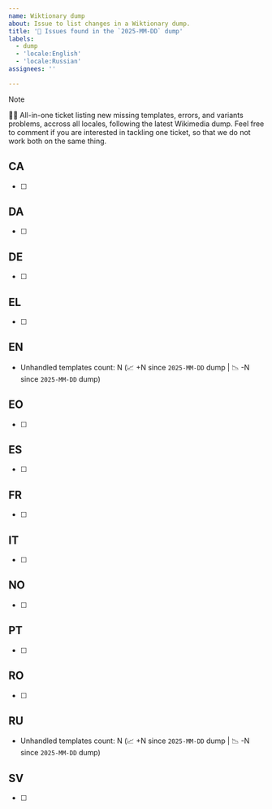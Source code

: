 ```yaml
---
name: Wiktionary dump
about: Issue to list changes in a Wiktionary dump.
title: '🥮 Issues found in the `2025-MM-DD` dump'
labels:
  - dump
  - 'locale:English'
  - 'locale:Russian'
assignees: ''

---
```


> [!NOTE]
> 🧙‍♂️ All-in-one ticket listing new missing templates, errors, and variants problems, accross all locales, following the latest Wikimedia dump.
> Feel free to comment if you are interested in tackling one ticket, so that we do not work both on the same thing.

<!-- Remove empty sections. -->

## CA

- [ ] 

## DA

- [ ] 

## DE

- [ ] 

## EL

- [ ] 

## EN

- Unhandled templates count: N (📈 +N since `2025-MM-DD` dump | 📉 -N since `2025-MM-DD` dump)

## EO

- [ ] 

## ES

- [ ] 

## FR

- [ ] 

## IT

- [ ] 

## NO

- [ ] 

## PT

- [ ] 

## RO

- [ ] 

## RU

- Unhandled templates count: N (📈 +N since `2025-MM-DD` dump | 📉 -N since `2025-MM-DD` dump)

## SV

- [ ] 
